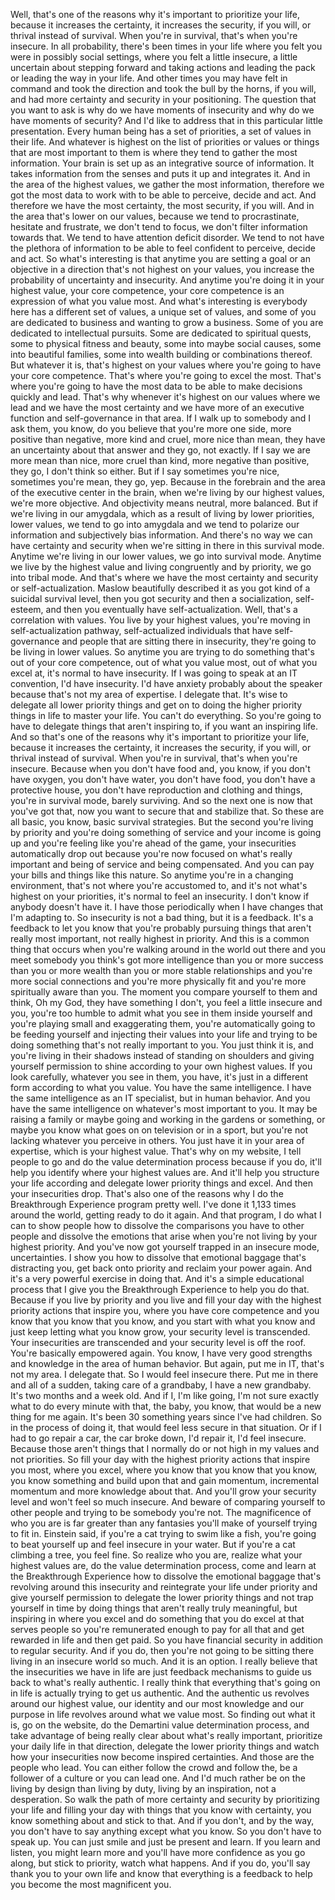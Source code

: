  Well, that's one of the reasons why it's important to prioritize your life, because it increases the certainty, it increases the security, if you will, or thrival instead of survival. When you're in survival, that's when you're insecure. In all probability, there's been times in your life where you felt you were in possibly social settings, where you felt a little insecure, a little uncertain about stepping forward and taking actions and leading the pack or leading the way in your life. And other times you may have felt in command and took the direction and took the bull by the horns, if you will, and had more certainty and security in your positioning. The question that you want to ask is why do we have moments of insecurity and why do we have moments of security? And I'd like to address that in this particular little presentation. Every human being has a set of priorities, a set of values in their life. And whatever is highest on the list of priorities or values or things that are most important to them is where they tend to gather the most information. Your brain is set up as an integrative source of information. It takes information from the senses and puts it up and integrates it. And in the area of the highest values, we gather the most information, therefore we got the most data to work with to be able to perceive, decide and act. And therefore we have the most certainty, the most security, if you will. And in the area that's lower on our values, because we tend to procrastinate, hesitate and frustrate, we don't tend to focus, we don't filter information towards that. We tend to have attention deficit disorder. We tend to not have the plethora of information to be able to feel confident to perceive, decide and act. So what's interesting is that anytime you are setting a goal or an objective in a direction that's not highest on your values, you increase the probability of uncertainty and insecurity. And anytime you're doing it in your highest value, your core competence, your core competence is an expression of what you value most. And what's interesting is everybody here has a different set of values, a unique set of values, and some of you are dedicated to business and wanting to grow a business. Some of you are dedicated to intellectual pursuits. Some are dedicated to spiritual quests, some to physical fitness and beauty, some into maybe social causes, some into beautiful families, some into wealth building or combinations thereof. But whatever it is, that's highest on your values where you're going to have your core competence. That's where you're going to excel the most. That's where you're going to have the most data to be able to make decisions quickly and lead. That's why whenever it's highest on our values where we lead and we have the most certainty and we have more of an executive function and self-governance in that area. If I walk up to somebody and I ask them, you know, do you believe that you're more one side, more positive than negative, more kind and cruel, more nice than mean, they have an uncertainty about that answer and they go, not exactly. If I say we are more mean than nice, more cruel than kind, more negative than positive, they go, I don't think so either. But if I say sometimes you're nice, sometimes you're mean, they go, yep. Because in the forebrain and the area of the executive center in the brain, when we're living by our highest values, we're more objective. And objectivity means neutral, more balanced. But if we're living in our amygdala, which as a result of living by lower priorities, lower values, we tend to go into amygdala and we tend to polarize our information and subjectively bias information. And there's no way we can have certainty and security when we're sitting in there in this survival mode. Anytime we're living in our lower values, we go into survival mode. Anytime we live by the highest value and living congruently and by priority, we go into tribal mode. And that's where we have the most certainty and security or self-actualization. Maslow beautifully described it as you got kind of a suicidal survival level, then you got security and then a socialization, self-esteem, and then you eventually have self-actualization. Well, that's a correlation with values. You live by your highest values, you're moving in self-actualization pathway, self-actualized individuals that have self-governance and people that are sitting there in insecurity, they're going to be living in lower values. So anytime you are trying to do something that's out of your core competence, out of what you value most, out of what you excel at, it's normal to have insecurity. If I was going to speak at an IT convention, I'd have insecurity. I'd have anxiety probably about the speaker because that's not my area of expertise. I delegate that. It's wise to delegate all lower priority things and get on to doing the higher priority things in life to master your life. You can't do everything. So you're going to have to delegate things that aren't inspiring to, if you want an inspiring life. And so that's one of the reasons why it's important to prioritize your life, because it increases the certainty, it increases the security, if you will, or thrival instead of survival. When you're in survival, that's when you're insecure. Because when you don't have food and, you know, if you don't have oxygen, you don't have water, you don't have food, you don't have a protective house, you don't have reproduction and clothing and things, you're in survival mode, barely surviving. And so the next one is now that you've got that, now you want to secure that and stabilize that. So these are all basic, you know, basic survival strategies. But the second you're living by priority and you're doing something of service and your income is going up and you're feeling like you're ahead of the game, your insecurities automatically drop out because you're now focused on what's really important and being of service and being compensated. And you can pay your bills and things like this nature. So anytime you're in a changing environment, that's not where you're accustomed to, and it's not what's highest on your priorities, it's normal to feel an insecurity. I don't know if anybody doesn't have it. I have those periodically when I have changes that I'm adapting to. So insecurity is not a bad thing, but it is a feedback. It's a feedback to let you know that you're probably pursuing things that aren't really most important, not really highest in priority. And this is a common thing that occurs when you're walking around in the world out there and you meet somebody you think's got more intelligence than you or more success than you or more wealth than you or more stable relationships and you're more social connections and you're more physically fit and you're more spiritually aware than you. The moment you compare yourself to them and think, Oh my God, they have something I don't, you feel a little insecure and you, you're too humble to admit what you see in them inside yourself and you're playing small and exaggerating them, you're automatically going to be feeding yourself and injecting their values into your life and trying to be doing something that's not really important to you. You just think it is, and you're living in their shadows instead of standing on shoulders and giving yourself permission to shine according to your own highest values. If you look carefully, whatever you see in them, you have, it's just in a different form according to what you value. You have the same intelligence. I have the same intelligence as an IT specialist, but in human behavior. And you have the same intelligence on whatever's most important to you. It may be raising a family or maybe going and working in the gardens or something, or maybe you know what goes on on television or in a sport, but you're not lacking whatever you perceive in others. You just have it in your area of expertise, which is your highest value. That's why on my website, I tell people to go and do the value determination process because if you do, it'll help you identify where your highest values are. And it'll help you structure your life according and delegate lower priority things and excel. And then your insecurities drop. That's also one of the reasons why I do the Breakthrough Experience program pretty well. I've done it 1,133 times around the world, getting ready to do it again. And that program, I do what I can to show people how to dissolve the comparisons you have to other people and dissolve the emotions that arise when you're not living by your highest priority. And you've now got yourself trapped in an insecure mode, uncertainties. I show you how to dissolve that emotional baggage that's distracting you, get back onto priority and reclaim your power again. And it's a very powerful exercise in doing that. And it's a simple educational process that I give you the Breakthrough Experience to help you do that. Because if you live by priority and you live and fill your day with the highest priority actions that inspire you, where you have core competence and you know that you know that you know, and you start with what you know and just keep letting what you know grow, your security level is transcended. Your insecurities are transcended and your security level is off the roof. You're basically empowered again. You know, I have very good strengths and knowledge in the area of human behavior. But again, put me in IT, that's not my area. I delegate that. So I would feel insecure there. Put me in there and all of a sudden, taking care of a grandbaby, I have a new grandbaby. It's two months and a week old. And if I, I'm like going, I'm not sure exactly what to do every minute with that, the baby, you know, that would be a new thing for me again. It's been 30 something years since I've had children. So in the process of doing it, that would feel less secure in that situation. Or if I had to go repair a car, the car broke down, I'd repair it, I'd feel insecure. Because those aren't things that I normally do or not high in my values and not priorities. So fill your day with the highest priority actions that inspire you most, where you excel, where you know that you know that you know, you know something and build upon that and gain momentum, incremental momentum and more knowledge about that. And you'll grow your security level and won't feel so much insecure. And beware of comparing yourself to other people and trying to be somebody you're not. The magnificence of who you are is far greater than any fantasies you'll make of yourself trying to fit in. Einstein said, if you're a cat trying to swim like a fish, you're going to beat yourself up and feel insecure in your water. But if you're a cat climbing a tree, you feel fine. So realize who you are, realize what your highest values are, do the value determination process, come and learn at the Breakthrough Experience how to dissolve the emotional baggage that's revolving around this insecurity and reintegrate your life under priority and give yourself permission to delegate the lower priority things and not trap yourself in time by doing things that aren't really truly meaningful, but inspiring in where you excel and do something that you do excel at that serves people so you're remunerated enough to pay for all that and get rewarded in life and then get paid. So you have financial security in addition to regular security. And if you do, then you're not going to be sitting there living in an insecure world so much. And it is an option. I really believe that the insecurities we have in life are just feedback mechanisms to guide us back to what's really authentic. I really think that everything that's going on in life is actually trying to get us authentic. And the authentic us revolves around our highest value, our identity and our most knowledge and our purpose in life revolves around what we value most. So finding out what it is, go on the website, do the Demartini value determination process, and take advantage of being really clear about what's really important, prioritize your daily life in that direction, delegate the lower priority things and watch how your insecurities now become inspired certainties. And those are the people who lead. You can either follow the crowd and follow the, be a follower of a culture or you can lead one. And I'd much rather be on the living by design than living by duty, living by an inspiration, not a desperation. So walk the path of more certainty and security by prioritizing your life and filling your day with things that you know with certainty, you know something about and stick to that. And if you don't, and by the way, you don't have to say anything except what you know. So you don't have to speak up. You can just smile and just be present and learn. If you learn and listen, you might learn more and you'll have more confidence as you go along, but stick to priority, watch what happens. And if you do, you'll say thank you to your own life and know that everything is a feedback to help you become the most magnificent you.